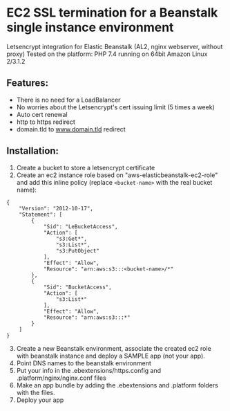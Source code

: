 # EC2 SSL termination for a Beanstalk single instance environment
Letsencrypt integration for Elastic Beanstalk (AL2, nginx webserver, without proxy) Tested on the platform: PHP 7.4 running on 64bit Amazon Linux 2/3.1.2

## Features:
- There is no need for a LoadBalancer
- No worries about the Letsencrypt's cert issuing limit (5 times a week)
- Auto cert renewal
- http to https redirect
- domain.tld to www.domain.tld redirect

## Installation:
1. Create a bucket to store a letsencrypt certificate
2. Create an ec2 instance role based on "aws-elasticbeanstalk-ec2-role" and add this inline policy (replace `<bucket-name>` with the real bucket name):

```
{
    "Version": "2012-10-17",
    "Statement": [
        {
            "Sid": "LeBucketAccess",
            "Action": [
                "s3:Get*",
                "s3:List*",
                "s3:PutObject"
            ],
            "Effect": "Allow",
            "Resource": "arn:aws:s3:::<bucket-name>/*"
        },
        {
            "Sid": "BucketAccess",
            "Action": [
                "s3:List*"
            ],
            "Effect": "Allow",
            "Resource": "arn:aws:s3:::*"
        }
    ]
}
```
3. Create a new Beanstalk environment, associate the created ec2 role with beanstalk instance and deploy a SAMPLE app (not your app).
4. Point DNS names to the beanstalk environment
5. Put your info in the .ebextensions/https.config and .platform/nginx/nginx.conf files
6. Make an app bundle by adding the .ebextensions and .platform folders with the files.
7. Deploy your app
